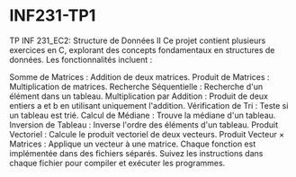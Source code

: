# INF231-TP1
TP INF 231_EC2: Structure de Données II
Ce projet contient plusieurs exercices en C, explorant des concepts fondamentaux en structures de données. Les fonctionnalités incluent :

Somme de Matrices : Addition de deux matrices.
Produit de Matrices : Multiplication de matrices.
Recherche Séquentielle : Recherche d'un élément dans un tableau.
Multiplication par Addition : Produit de deux entiers a et b en utilisant uniquement l'addition.
Vérification de Tri : Teste si un tableau est trié.
Calcul de Médiane : Trouve la médiane d'un tableau.
Inversion de Tableau : Inverse l'ordre des éléments d'un tableau.
Produit Vectoriel : Calcule le produit vectoriel de deux vecteurs.
Produit Vecteur × Matrices : Applique un vecteur à une matrice.
Chaque fonction est implémentée dans des fichiers séparés. Suivez les instructions dans chaque fichier pour compiler et exécuter les programmes.
